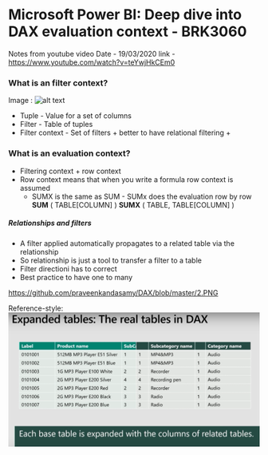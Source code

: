 # Microsoft Power BI: Deep dive into DAX evaluation context - BRK3060
Notes from youtube video
Date - 19/03/2020
link - https://www.youtube.com/watch?v=teYwjHkCEm0

### What is an filter context?
Image : 
![alt text](https://github.com/praveenkandasamy/DAX/blob/master/1.PNGs=200  )
* Tuple - Value for a set of columns
* Filter - Table of tuples
* Filter context - Set of filters
        + better to have relational filtering
        +  

### What is an evaluation context?
* Filtering context + row context 
* Row context means that when you write a formula row context is assumed
    + SUMX is the same as SUM - SUMx does the evaluation row by row
                **SUM** ( TABLE[COLUMN] )
                **SUMX** (
                    TABLE,
                    TABLE[COLUMN] 
                )

##### Relationships and filters
* A filter applied automatically propagates to a related table via the relationship
* So  relationship is just a tool to transfer a filter to a table
* Filter directioni has to correct
* Best practice to have one to many



https://github.com/praveenkandasamy/DAX/blob/master/2.PNG



Reference-style: 
![image2][logo]

[logo]: https://github.com/praveenkandasamy/DAX/blob/master/2.PNG "Logo Title Text 2"





